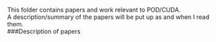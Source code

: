 This folder contains papers and work relevant to POD/CUDA.\
A description/summary of the papers will be put up as and
when I read them.\
###Description of papers


